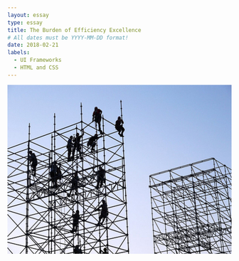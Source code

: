```yaml
---
layout: essay
type: essay
title: The Burden of Efficiency Excellence
# All dates must be YYYY-MM-DD format!
date: 2018-02-21
labels:
  - UI Frameworks
  - HTML and CSS
---
```


<img class="ui large float image" src="/images/framework1.jpg">

